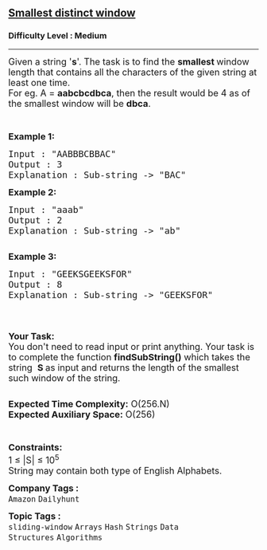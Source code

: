 <h2><a href="https://www.geeksforgeeks.org/problems/smallest-distant-window3132/1?page=1&category=two-pointer-algorithm,sliding-window&difficulty=Medium&sortBy=submissions">Smallest distinct window</a></h2><h3>Difficulty Level : Medium</h3><hr><div class="problems_problem_content__Xm_eO"><p><span style="font-size:18px">Given a string '<strong>s</strong>'. The task is to find the <strong>smallest </strong>window length&nbsp;that contains all the characters of the given string at least one time.<br>
For eg. A = <strong>aabcbcdbca</strong>, then the result would be 4 as of the smallest window will be <strong>dbca</strong>.</span></p>

<p>&nbsp;</p>

<p><span style="font-size:18px"><strong>Example 1:</strong></span></p>

<div>
<pre><span style="font-size:18px">Input : "AABBBCBBAC"
Output : 3
Explanation : Sub-string -&gt; "BAC"
</span></pre>
</div>

<div><span style="font-size:18px"><strong>Example 2:</strong></span></div>

<pre><span style="font-size:18px">Input : "aaab"
Output : 2
Explanation : Sub-string -&gt; "ab"</span></pre>

<div>&nbsp;</div>

<div><span style="font-size:18px"><strong>Example 3:</strong></span></div>

<pre><span style="font-size:18px">Input : "GEEKSGEEKSFOR"
Output : 8
Explanation : Sub-string -&gt; "GEEKSFOR"</span></pre>

<p>&nbsp;</p>

<p><br>
<span style="font-size:18px"><strong>Your Task:&nbsp;&nbsp;</strong><br>
You don't need to read input or print anything. Your task is to complete the function&nbsp;<strong>findSubString()</strong>&nbsp;which takes the string&nbsp; <strong>S</strong><strong> </strong>as input&nbsp;and returns the length of the smallest such window of the string.</span></p>

<p><br>
<span style="font-size:18px"><strong>Expected Time Complexity:</strong> O(256.N)<br>
<strong>Expected Auxiliary Space:</strong> O(256)</span></p>

<p>&nbsp;</p>

<p><span style="font-size:18px"><strong>Constraints:</strong><br>
1 ≤ |S| ≤ 10<sup>5</sup><br>
String may contain both type of English Alphabets.</span></p>
</div><p><span style=font-size:18px><strong>Company Tags : </strong><br><code>Amazon</code>&nbsp;<code>Dailyhunt</code>&nbsp;<br><p><span style=font-size:18px><strong>Topic Tags : </strong><br><code>sliding-window</code>&nbsp;<code>Arrays</code>&nbsp;<code>Hash</code>&nbsp;<code>Strings</code>&nbsp;<code>Data Structures</code>&nbsp;<code>Algorithms</code>&nbsp;